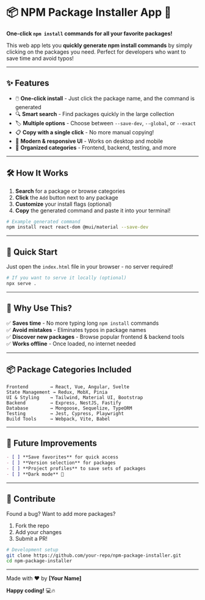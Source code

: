 # 📦 NPM Package Installer App 🚀  

**One-click `npm install` commands for all your favorite packages!**  

This web app lets you **quickly generate npm install commands** by simply clicking on the packages you need. Perfect for developers who want to save time and avoid typos!  

---

## ✨ Features  

- 🖱️ **One-click install** - Just click the package name, and the command is generated  
- 🔍 **Smart search** - Find packages quickly in the large collection  
- 🏷️ **Multiple options** - Choose between `--save-dev`, `--global`, or `--exact`  
- 📋 **Copy with a single click** - No more manual copying!  
- 🎨 **Modern & responsive UI** - Works on desktop and mobile  
- 📂 **Organized categories** - Frontend, backend, testing, and more  

---

## 🛠️ How It Works  

1. **Search** for a package or browse categories  
2. **Click** the `Add` button next to any package  
3. **Customize** your install flags (optional)  
4. **Copy** the generated command and paste it into your terminal!  

```bash
# Example generated command
npm install react react-dom @mui/material --save-dev
```

---

## 🚀 Quick Start  

Just open the `index.html` file in your browser - no server required!  

```bash
# If you want to serve it locally (optional)  
npx serve .
```

---

## 🌟 Why Use This?  

✅ **Saves time** - No more typing long `npm install` commands  
✅ **Avoid mistakes** - Eliminates typos in package names  
✅ **Discover new packages** - Browse popular frontend & backend tools  
✅ **Works offline** - Once loaded, no internet needed  

---

## 📦 Package Categories Included  

```text
Frontend        → React, Vue, Angular, Svelte
State Management → Redux, MobX, Pinia
UI & Styling    → Tailwind, Material UI, Bootstrap
Backend         → Express, NestJS, Fastify
Database        → Mongoose, Sequelize, TypeORM
Testing         → Jest, Cypress, Playwright
Build Tools     → Webpack, Vite, Babel
```

---

## 🔧 Future Improvements  

```markdown
- [ ] **Save favorites** for quick access  
- [ ] **Version selection** for packages  
- [ ] **Project profiles** to save sets of packages  
- [ ] **Dark mode** 🌙  
```

---

## 🙌 Contribute  

Found a bug? Want to add more packages?  

1. Fork the repo  
2. Add your changes  
3. Submit a PR!  

```bash
# Development setup
git clone https://github.com/your-repo/npm-package-installer.git
cd npm-package-installer
```

---

Made with ❤️ by **[Your Name]**  

**Happy coding!** 💻🔥  